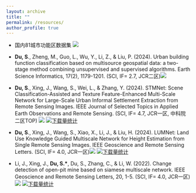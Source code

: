 ```yaml
---
layout: archive
title: ""
permalink: /resources/
author_profile: true
---
```


* 国内81城市功能区数据集    [![](https://img.shields.io/badge/data-silver?style=for-the-badge&logo=react&logoColor=black)](http://geoscape.pku.edu.cn/)

* **Du, S**., Zheng, M., Guo, L., Wu, Y., Li, Z., & Liu, P. (2024). Urban building function classification based on multisource geospatial data: a two-stage method combining unsupervised and supervised algorithms. Earth Science Informatics, 17(2), 1179-1201. (SCI, IF= 2.7, JCR二区)[![](https://img.shields.io/badge/data-silver?style=for-the-badge&logo=react&logoColor=black)]( https://doi.org/10.6084/m9.fgshare.24993531.v1.)

* **Du, S**., Xing, J., Wang, S., Wei, L., & Zhang, Y. (2024). STMNet: Scene Classification-Assisted and Texture Feature-Enhanced Multi-Scale Network for Large-Scale Urban Informal Settlement Extraction from Remote Sensing Images. IEEE Journal of Selected Topics in Applied Earth Observations and Remote Sensing. (SCI, IF= 4.7, JCR一区, 中科院二区TOP) [![](https://img.shields.io/badge/code-silver?style=for-the-badge&logo=react&logoColor=black)](https://github.com/dushouhang/code1)    [![下载量统计](https://img.shields.io/github/downloads/dushouhang/code1/total?label=总下载量&color=brightgreen)](https://github.com/dushouhang/code1/releases)

* **Du, S**., Xing, J., Wang, S., Xiao, X., Li, J., & Liu, H. (2024). LUMNet: Land Use Knowledge Guided Multiscale Network for Height Estimation from Single Remote Sensing Images. IEEE Geoscience and Remote Sensing Letters. (SCI, IF= 4.0, JCR一区)[![](https://img.shields.io/badge/code-silver?style=for-the-badge&logo=react&logoColor=black)](https://github.com/dushouhang/code2)    [![下载量统计](https://img.shields.io/github/downloads/dushouhang/code2/total?label=总下载量&color=brightgreen)](https://github.com/dushouhang/code2/releases)

* Li, J., Xing, J., __Du, S.*__, Du, S., Zhang, C., & Li, W. (2022). Change detection of open-pit mine based on siamese multiscale network. IEEE Geoscience and Remote Sensing Letters, 20, 1-5. (SCI, IF= 4.0, JCR一区)[![](https://img.shields.io/badge/code-silver?style=for-the-badge&logo=react&logoColor=black)](https://github.com/dushouhang/code3)    [![下载量统计](https://img.shields.io/github/downloads/dushouhang/code3/total?label=总下载量&color=brightgreen)](https://github.com/dushouhang/code3/releases)

